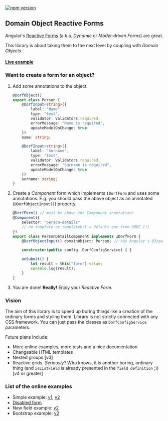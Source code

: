 [![npm version](https://img.shields.io/npm/v/dorf.svg)](https://www.npmjs.com/package/dorf)

## Domain Object Reactive Forms

Angular's [Reactive Forms](https://angular.io/docs/ts/latest/cookbook/dynamic-form.html) (a.k.a. _Dynamic_ or _Model-driven Forms_) are great.

This library is about taking them to the next level by coupling with _Domain Objects_.

#### [Live example](https://embed.plnkr.co/6H2jto/)

### Want to create a form for an object?
1. Add some annotations to the object.
    ```typescript
    @DorfObject()
    export class Person {
        @DorfInput<string>({
            label: "Name", 
            type: "text",
            validator: Validators.required, 
            errorMessage: "Name is required",
            updateModelOnChange: true
        })
        name: string;

        @DorfInput<string>({
            label: "Surname", 
            type: "text",
            validator: Validators.required, 
            errorMessage: "Surname is required",
            updateModelOnChange: true
        })
        surname: string;
    }
    ```

2. Create a _Component_ form which implements `IDorfForm` and uses some annotations. E.g. you should pass the above object as an annotated (`@DorfObjectInput()`) property.
    ```typescript
    @DorfForm() // must be above the Component annotation!
    @Component({
        selector: "person-details"
        // no template or templateUrl = default one from DORF (!)
    })
    export class PersonDetailComponent implements IDorfForm {
        @DorfObjectInput() domainObject: Person; // has Angular's @Input() behavior as well (!)

        constructor(public config: DorfConfigService) { }

        onSubmit() {
            let result = this["form"].value;
            console.log(result);
        }
    }
    ```
3. You are done! **Really!** Enjoy your _Reactive Form_.

### Vision
The aim of this library is to speed up boring things like a creation of the ordinary forms and styling them. Library is not strictly connected with any CSS framework. You can just pass the classes as `DorfConfigService` parameters. 

Future plans include:

 - More online examples, more tests and a nice documentation
 - Changeable HTML templates
 - Nested groups [v3]
 - Reactive grids. _Seriously?_ Who knows, it is another boring, ordinary thing (and `isListField` is already presented in the `field definition` ;)) [v4 or greater]

### List of the online examples
 - Simple example: [v1](http://embed.plnkr.co/5I5eKSuxcWnWbYjKQeTF/), [v2](http://embed.plnkr.co/6H2jto/)
 - [Disabled form](http://embed.plnkr.co/a6Z4pb/)
 - New field example: [v2](http://embed.plnkr.co/q4EEDa/)
 - Bootstrap example: [v2](http://embed.plnkr.co/K1IVvZ/)